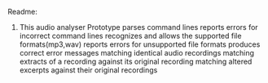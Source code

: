 Readme:


1.  This audio analyser Prototype
        parses command lines
        reports errors for incorrect command lines
        recognizes and allows the supported file formats(mp3,wav)
        reports errors for unsupported file formats
        produces correct error messages
        matching identical audio recordings
        matching extracts of a recording against its original recording
        matching altered excerpts against their original recordings
